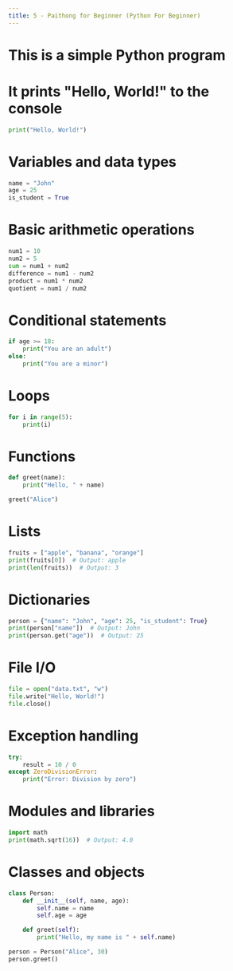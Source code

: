 ```yaml
---
title: 5 - Paithong for Beginner (Python For Beginner)
---
```

# This is a simple Python program
# It prints "Hello, World!" to the console

```py
print("Hello, World!")
```
# Variables and data types
```py
name = "John"
age = 25
is_student = True
```

# Basic arithmetic operations
```py
num1 = 10
num2 = 5
sum = num1 + num2
difference = num1 - num2
product = num1 * num2
quotient = num1 / num2
```

# Conditional statements
```py
if age >= 18:
    print("You are an adult")
else:
    print("You are a minor")
```
# Loops
```py
for i in range(5):
    print(i)
```
# Functions
```py
def greet(name):
    print("Hello, " + name)

greet("Alice")
```
# Lists
```py
fruits = ["apple", "banana", "orange"]
print(fruits[0])  # Output: apple
print(len(fruits))  # Output: 3
```

# Dictionaries
```py
person = {"name": "John", "age": 25, "is_student": True}
print(person["name"])  # Output: John
print(person.get("age"))  # Output: 25
```

# File I/O
```py
file = open("data.txt", "w")
file.write("Hello, World!")
file.close()
```

# Exception handling
```py
try:
    result = 10 / 0
except ZeroDivisionError:
    print("Error: Division by zero")
```

# Modules and libraries
```py
import math
print(math.sqrt(16))  # Output: 4.0
```
# Classes and objects
```py
class Person:
    def __init__(self, name, age):
        self.name = name
        self.age = age

    def greet(self):
        print("Hello, my name is " + self.name)

person = Person("Alice", 30)
person.greet()
```